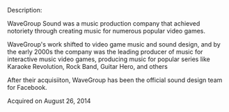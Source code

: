 Description:

WaveGroup Sound was a music production company that achieved notoriety through creating music for numerous popular video games. 

WaveGroup's work shifted to video game music and sound design, and by the early 2000s the company was the leading producer of music for interactive music video games, producing music for popular series like Karaoke Revolution, Rock Band, Guitar Hero, and others

After their acquisiiton, WaveGroup has been the official sound design team for Facebook.

Acquired on August 26, 2014